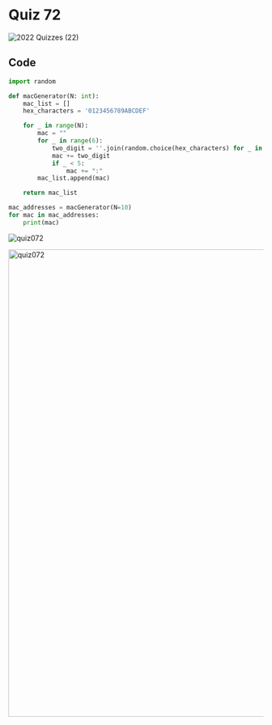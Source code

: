 # Quiz 72
![2022  Quizzes (22)](https://github.com/aineethitari/unit4_repo/assets/112055062/c2b23bef-c15b-4623-beca-cd8b8b82ba21)

## Code
```.py
import random

def macGenerator(N: int):
    mac_list = []
    hex_characters = '0123456789ABCDEF'

    for _ in range(N):
        mac = ""
        for _ in range(6):
            two_digit = ''.join(random.choice(hex_characters) for _ in range(2))
            mac += two_digit
            if _ < 5:
                mac += ":"
        mac_list.append(mac)

    return mac_list

mac_addresses = macGenerator(N=10)
for mac in mac_addresses:
    print(mac)
```

![quiz072](https://github.com/aineethitari/unit4_repo/assets/112055062/365bcc27-474c-4b12-ab68-65eab7330b35)

<img width="924" alt="quiz072" src="https://github.com/aineethitari/unit4_repo/assets/112055062/7de87960-1e2b-452e-8c3b-c307b700a46f">
